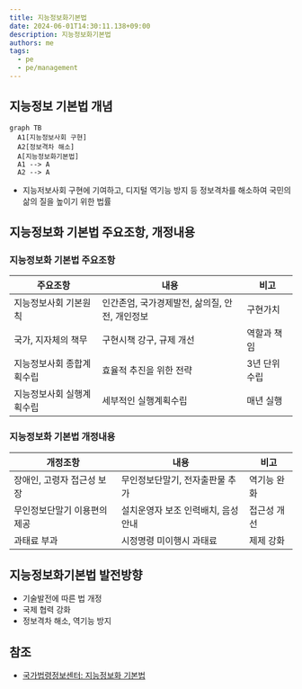 ```yaml
---
title: 지능정보화기본법
date: 2024-06-01T14:30:11.138+09:00
description: 지능정보화기본법
authors: me
tags:
  - pe
  - pe/management
---
```


## 지능정보 기본법 개념

```mermaid
graph TB
  A1[지능정보사회 구현]
  A2[정보격차 해소]
  A[지능정보화기본법]
  A1 --> A
  A2 --> A
```

- 지능저보사회 구현에 기여하고, 디지털 역기능 방지 등 정보격차를 해소하여 국민의 삶의 질을 높이기 위한 법률

## 지능정보화 기본법 주요조항, 개정내용

### 지능정보화 기본법 주요조항

| 주요조항                  | 내용                                           | 비고          |
| ------------------------- | ---------------------------------------------- | ------------- |
| 지능정보사회 기본원칙     | 인간존엄, 국가경제발전, 삶의질, 안전, 개인정보 | 구현가치      |
| 국가, 지자체의 책무       | 구현시책 강구, 규제 개선                       | 역할과 책임   |
| 지능정보사회 종합계획수립 | 효율적 추진을 위한 전략                        | 3년 단위 수립 |
| 지능정보사회 실행계획수립 | 세부적인 실행계획수립                          | 매년 실행     |

### 지능정보화 기본법 개정내용

| 개정조항                     | 내용                                | 비고        |
| ---------------------------- | ----------------------------------- | ----------- |
| 장애인, 고령자 접근성 보장   | 무인정보단말기, 전자출판물 추가     | 역기능 완화 |
| 무인정보단말기 이용편의 제공 | 설치운영자 보조 인력배치, 음성 안내 | 접근성 개선 |
| 과태료 부과                  | 시정명령 미이행시 과태료            | 제제 강화   |

## 지능정보화기본법 발전방향

- 기술발전에 따른 법 개정
- 국제 협력 강화
- 정보격차 해소, 역기능 방지

## 참조

- [국가법령정보센터: 지능정보화 기본법](https://law.go.kr/%EB%B2%95%EB%A0%B9/%EC%A7%80%EB%8A%A5%EC%A0%95%EB%B3%B4%ED%99%94%EA%B8%B0%EB%B3%B8%EB%B2%95/)
